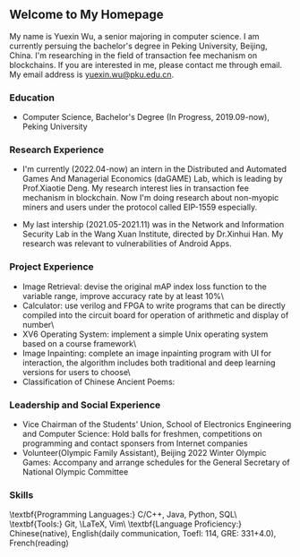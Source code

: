 ## Welcome to My Homepage

  My name is Yuexin Wu, a senior majoring in computer science. I am currently persuing the bachelor's degree in Peking University, Beijing, China. I'm researching in the field of transaction fee mechanism on blockchains. If you are interested in me, please contact me through email. My email address is yuexin.wu@pku.edu.cn.

### Education

* Computer Science, Bachelor's Degree (In Progress, 2019.09-now), Peking University

### Research Experience

* I'm currently (2022.04-now) an intern in the Distributed and Automated Games And Managerial Economics (daGAME) Lab, which is leading by Prof.Xiaotie Deng. My research interest lies in transaction fee mechanism in blockchain. Now I'm doing research about non-myopic miners and users under the protocol called EIP-1559 especially.

* My last intership (2021.05-2021.11) was in the Network and Information Security Lab in the Wang Xuan Institute, directed by Dr.Xinhui Han. My research was relevant to vulnerabilities of Android Apps.

### Project Experience

* Image Retrieval: devise the original mAP index loss function to the variable range, improve accuracy rate by at least 10\%\\
* Calculator: use verilog and FPGA to write programs that can be directly compiled into the circuit board for operation of arithmetic and display of number\\
* XV6 Operating System: implement a simple Unix operating system based on a course framework\\
* Image Inpainting: complete an image inpainting program with UI for interaction, the algorithm includes both traditional and deep learning versions for users to choose\\
* Classification of Chinese Ancient Poems:


### Leadership and Social Experience
* Vice Chairman of the Students' Union, School of Electronics Engineering and Computer Science: Hold balls for freshmen, competitions on programming and contact sponsers from Internet companies
* Volunteer(Olympic Family Assistant), Beijing 2022 Winter Olympic Games: Accompany and arrange schedules for the General Secretary of National Olympic Committee


### Skills
\textbf{Programming Languages:}
C/C++, Java, Python, SQL\\
\textbf{Tools:}
Git, \LaTeX, Vim\\
\textbf{Language Proficiency:} Chinese(native), English(daily communication, Toefl: 114, GRE: 331+4.0), French(reading)



